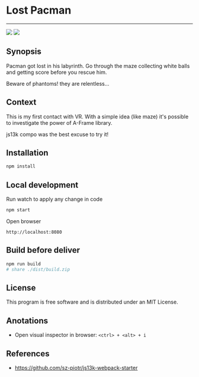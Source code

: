 # Lost Pacman

---

![](https://img.shields.io/badge/js13kGames-2017-b12a34.svg) ![](https://img.shields.io/badge/version-%23aframe-yellow.svg)

## Synopsis

Pacman got lost in his labyrinth. Go through the maze collecting white balls and getting score before you rescue him.

Beware of phantoms! they are relentless...

## Context

This is my first contact with VR. With a simple idea (like maze) it's possible to investigate the power of A-Frame library.

js13k compo was the best excuse to try it!

## Installation

```bash
npm install
```
## Local development

Run watch to apply any change in code

```bash
npm start
```

Open browser

```
http://localhost:8080
```

## Build before deliver

```bash
npm run build
# share ./dist/build.zip
```

## License

This program is free software and is distributed under an MIT License.

## Anotations

- Open visual inspector in browser: 
```<ctrl> + <alt> + i```

## References

- https://github.com/sz-piotr/js13k-webpack-starter